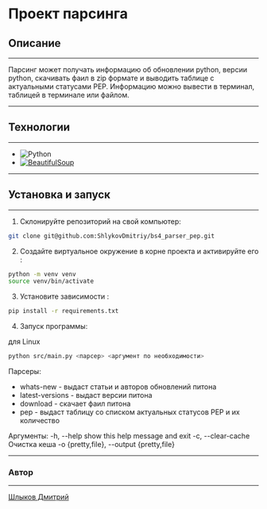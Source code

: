 

# **Проект парсинга** 

## Описание
___
Парсинг может получать информацию об обновлении python, версии python, скачивать фаил в zip формате и выводить таблице с актуальными статусами PEP. Информацию можно вывести в терминал, таблицей в терминале или файлом.
___
## Технологии
___
-  ![Python](https://img.shields.io/badge/python-3670A0?style=for-the-badge&logo=python&logoColor=ffdd54) 
-  [![BeautifulSoup](https://img.shields.io/badge/BeautifulSoup4-3776AB)](https://www.crummy.com/software/BeautifulSoup/)



___
## Установка и запуск
___
1. Склонируйте репозиторий на свой компьютер:
```bash 
git clone git@github.com:ShlykovDmitriy/bs4_parser_pep.git
```

2. Создайте виртуальное окружение в корне проекта и активируйте его :

```bash 
python -m venv venv
source venv/bin/activate
```

3. Установите зависимости :


```bash
pip install -r requirements.txt
``` 


4. Запуск программы:

для Linux 
```bash
python src/main.py <парсер> <аргумент по необходимости>
```
Парсеры:
- whats-new  - выдаст статьи и авторов обновлений питона
- latest-versions  - выдаст версии питона
- download - скачает фаил питона
- pep - выдаст таблицу со списком актуальных статусов PEP и их количество

Аргументы:
-h, --help            show this help message and exit
-c, --clear-cache     Очистка кеша
  -o {pretty,file}, --output {pretty,file}


___
### Автор
___
[Шлыков Дмитрий](https://github.com/ShlykovDmitriy)